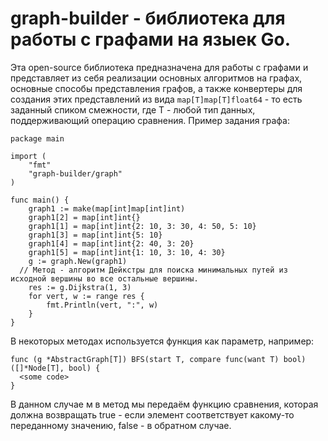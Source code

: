 # graph-builder - библиотека для работы с графами на языек Go.
Эта open-source библиотека предназначена для работы с графами и представляет из себя реализации основных алгоритмов 
на графах, основные способы представления графов, а также конвертеры для создания этих представлений
из вида ```map[T]map[T]float64``` - то есть заданный спиком смежности, где T - любой тип данных,
поддерживающий операцию сравнения. Пример задания графа:
```
package main

import (
	"fmt"
	"graph-builder/graph"
)

func main() {
	graph1 := make(map[int]map[int]int)
	graph1[2] = map[int]int{}
	graph1[1] = map[int]int{2: 10, 3: 30, 4: 50, 5: 10}
	graph1[3] = map[int]int{5: 10}
	graph1[4] = map[int]int{2: 40, 3: 20}
	graph1[5] = map[int]int{1: 10, 3: 10, 4: 30}
	g := graph.New(graph1)
  // Метод - алгоритм Дейкстры для поиска минимальных путей из  исходной вершины во все остальные вершины.
	res := g.Dijkstra(1, 3)
	for vert, w := range res {
		fmt.Println(vert, ":", w)
	}
}
```
В некоторых методах используется функция как параметр, например:
```
func (g *AbstractGraph[T]) BFS(start T, compare func(want T) bool) ([]*Node[T], bool) {
  <some code>
}
```
В данном случае м в метод мы передаём функцию сравнения, которая должна возвращать true - если 
элемент соответствует какому-то переданному значению, false - в обратном случае.
